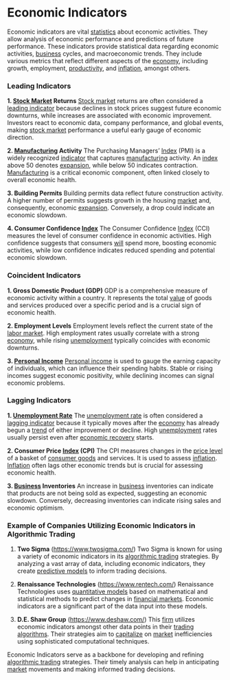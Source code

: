# Economic Indicators

Economic indicators are vital [statistics](../s/statistics.md) about economic activities. They allow analysis of economic performance and predictions of future performance. These indicators provide statistical data regarding economic activities, [business](../b/business.md) cycles, and macroeconomic trends. They include various metrics that reflect different aspects of the [economy](../e/economy.md), including growth, employment, [productivity](../p/productivity.md), and [inflation](../i/inflation.md), amongst others.

### Leading Indicators

**1. [Stock Market](../s/stock_market.md) Returns**
[Stock market](../s/stock_market.md) returns are often considered a [leading indicator](../l/leading_indicator.md) because declines in stock prices suggest future economic downturns, while increases are associated with economic improvement. Investors react to economic data, company performance, and global events, making [stock market](../s/stock_market.md) performance a useful early gauge of economic direction.

**2. [Manufacturing](../m/manufacturing.md) Activity**
The Purchasing Managers’ [Index](../i/index_instrument.md) (PMI) is a widely recognized [indicator](../i/indicator.md) that captures [manufacturing](../m/manufacturing.md) activity. An [index](../i/index_instrument.md) above 50 denotes [expansion](../e/expansion.md), while below 50 indicates contraction. [Manufacturing](../m/manufacturing.md) is a critical economic component, often linked closely to overall economic health.

**3. Building Permits**
Building permits data reflect future construction activity. A higher number of permits suggests growth in the housing [market](../m/market.md) and, consequently, economic [expansion](../e/expansion.md). Conversely, a drop could indicate an economic slowdown.

**4. Consumer Confidence [Index](../i/index_instrument.md)**
The Consumer Confidence [Index](../i/index_instrument.md) (CCI) measures the level of consumer confidence in economic activities. High confidence suggests that consumers [will](../w/will.md) spend more, boosting economic activities, while low confidence indicates reduced spending and potential economic slowdown.

### Coincident Indicators

**1. Gross Domestic Product (GDP)**
GDP is a comprehensive measure of economic activity within a country. It represents the total [value](../v/value.md) of goods and services produced over a specific period and is a crucial sign of economic health. 

**2. Employment Levels**
Employment levels reflect the current state of the [labor market](../l/labor_market.md). High employment rates usually correlate with a strong [economy](../e/economy.md), while rising [unemployment](../u/unemployment.md) typically coincides with economic downturns.

**3. [Personal Income](../p/personal_income.md)**
[Personal income](../p/personal_income.md) is used to gauge the earning capacity of individuals, which can influence their spending habits. Stable or rising incomes suggest economic positivity, while declining incomes can signal economic problems.

### Lagging Indicators

**1. [Unemployment Rate](../u/unemployment_rate.md)**
The [unemployment rate](../u/unemployment_rate.md) is often considered a [lagging indicator](../l/lagging_indicator.md) because it typically moves after the [economy](../e/economy.md) has already begun a [trend](../t/trend.md) of either improvement or decline. High [unemployment](../u/unemployment.md) rates usually persist even after [economic recovery](../e/economic_recovery.md) starts.

**2. Consumer Price [Index](../i/index_instrument.md) (CPI)**
The CPI measures changes in the [price level](../p/price_level.md) of a basket of [consumer goods](../c/consumer_goods.md) and services. It is used to assess [inflation](../i/inflation.md). [Inflation](../i/inflation.md) often lags other economic trends but is crucial for assessing economic health.

**3. [Business](../b/business.md) Inventories**
An increase in [business](../b/business.md) inventories can indicate that products are not being sold as expected, suggesting an economic slowdown. Conversely, decreasing inventories can indicate rising sales and economic optimism.

### Example of Companies Utilizing Economic Indicators in Algorithmic Trading

1. **Two Sigma** (https://www.twosigma.com/)
Two Sigma is known for using a variety of economic indicators in its [algorithmic trading](../a/algorithmic_trading.md) strategies. By analyzing a vast array of data, including economic indicators, they create [predictive models](../p/predictive_models_in_trading.md) to inform trading decisions.

2. **Renaissance Technologies** (https://www.rentech.com/)
Renaissance Technologies uses [quantitative models](../q/quantitative_models.md) based on mathematical and statistical methods to predict changes in [financial markets](../f/financial_market.md). Economic indicators are a significant part of the data input into these models.

3. **D.E. Shaw Group** (https://www.deshaw.com/)
This [firm](../f/firm.md) utilizes economic indicators amongst other data points in their [trading algorithms](../t/trading_algorithms.md). Their strategies aim to [capitalize](../c/capitalize.md) on [market](../m/market.md) inefficiencies using sophisticated computational techniques.

Economic Indicators serve as a backbone for developing and refining [algorithmic trading](../a/algorithmic_trading.md) strategies. Their timely analysis can help in anticipating [market](../m/market.md) movements and making informed trading decisions.